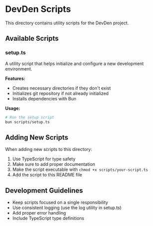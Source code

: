 # DevDen Scripts

This directory contains utility scripts for the DevDen project.

## Available Scripts

### setup.ts

A utility script that helps initialize and configure a new development environment.

**Features:**
- Creates necessary directories if they don't exist
- Initializes git repository if not already initialized
- Installs dependencies with Bun

**Usage:**
```bash
# Run the setup script
bun scripts/setup.ts
```

## Adding New Scripts

When adding new scripts to this directory:

1. Use TypeScript for type safety
2. Make sure to add proper documentation
3. Make the script executable with `chmod +x scripts/your-script.ts`
4. Add the script to this README file

## Development Guidelines

- Keep scripts focused on a single responsibility
- Use consistent logging (use the log utility in setup.ts)
- Add proper error handling
- Include TypeScript type definitions
